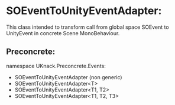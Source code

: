 
# SOEventToUnityEventAdapter:

This class intended to transform call from global space SOEvent to UnityEvent in concrete Scene MonoBehaviour.



## Preconcrete:

namespace UKnack.Preconcrete.Events:

- SOEventToUnityEventAdapter (non generic)
- SOEventToUnityEventAdapter\<T\>
- SOEventToUnityEventAdapter\<T1, T2\>
- SOEventToUnityEventAdapter\<T1, T2, T3\>
